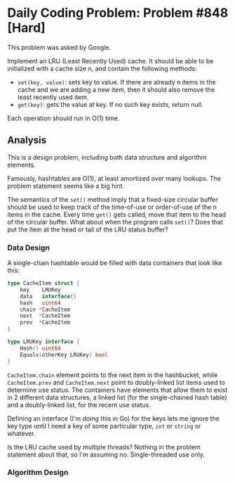 # Daily Coding Problem: Problem #848 [Hard]

This problem was asked by Google.

Implement an LRU (Least Recently Used) cache.
It should be able to be initialized with a cache size n,
and contain the following methods:

* `set(key, value)`: sets key to value.
If there are already n items in the cache and we are adding a new item,
then it should also remove the least recently used item.
* `get(key)`: gets the value at key.
If no such key exists, return null.

Each operation should run in O(1) time.

## Analysis

This is a design problem,
including both data structure and algorithm elements.

Famously, hashtables are O(1), at least amortized over many lookups.
The problem statement seems like a big hint.

The semantics of the `set()` method imply that a
fixed-size circular buffer
should be used to keep track of the time-of-use or order-of-use
of the n items in the cache.
Every time `get()` gets called, move that item to the head of
the circular buffer.
What about when the program calls `set()`?
Does that put the item at the head or tail of the LRU status buffer?

### Data Design

A single-chain hashtable would be filled with data containers
that look like this:

```go
type CacheItem struct {
	key    LRUKey
	data   interface{}
    hash   uint64
    chain *CacheItem
    next  *CacheItem
    prev  *CacheItem
}

type LRUKey interface {
	Hash() uint64
	Equals(otherKey LRUKey) bool
}
```

`CacheItem.chain` element points to the next item in the hashbucket,
while `CacheItem.prev` and `CacheItem.next` point to doubly-linked list items
used to determine use status.
The containers have elements that allow them to exist in 2
different data structures,
a linked list (for the single-chained hash table)
and a doubly-linked list, for the recent use status.

Defining an interface (I'm doing this in Go) for the keys
lets me ignore the key type until I need a key of some
particular type, `int` or `string` or whatever.

Is the LRU cache used by multiple threads?
Nothing in the problem statement about that,
so I'm assuming no.
Single-threaded use only.

### Algorithm Design
